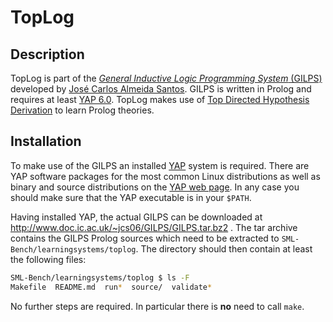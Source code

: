 # TopLog

## Description

TopLog is part of the [_General Inductive Logic Programming System_ (GILPS)](http://www.doc.ic.ac.uk/~jcs06/GILPS/)
developed by [José Carlos Almeida Santos](http://www.doc.ic.ac.uk/~jcs06/).
GILPS is written in Prolog and requires at least [YAP 6.0](http://www.dcc.fc.up.pt/~vsc/Yap/downloads.html).
TopLog makes use of [Top Directed Hypothesis Derivation](http://www.doc.ic.ac.uk/~shm/Papers/toplog.pdf) to learn Prolog theories.

## Installation

To make use of the GILPS an installed [YAP](http://www.dcc.fc.up.pt/~vsc/Yap/downloads.html) system is required.
There are YAP software packages for the most common Linux distributions as well as binary and source distributions
on the [YAP web page](http://www.dcc.fc.up.pt/~vsc/Yap/downloads.html). In any case you should make sure that the YAP
executable is in your `$PATH`.

Having installed YAP, the actual GILPS can be downloaded at http://www.doc.ic.ac.uk/~jcs06/GILPS/GILPS.tar.bz2 .
The tar archive contains the GILPS Prolog sources which need to be extracted to `SML-Bench/learningsystems/toplog`.
The directory should then contain at least the following files:

```bash
SML-Bench/learningsystems/toplog $ ls -F
Makefile  README.md  run*  source/  validate*
```

No further steps are required. In particular there is **no** need to call `make`.
